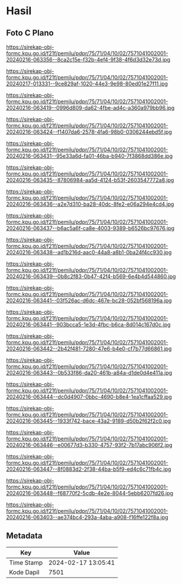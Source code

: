 # Hasil

## Foto C Plano

https://sirekap-obj-formc.kpu.go.id/f21f/pemilu/pdpr/75/71/04/10/02/7571041002001-20240216-063356--8ca2c15e-f32b-4ef4-9f38-4f6d3d32e73d.jpg

https://sirekap-obj-formc.kpu.go.id/f21f/pemilu/pdpr/75/71/04/10/02/7571041002001-20240217-013331--9ce829af-1020-44e3-9e98-80ed01e27f11.jpg

https://sirekap-obj-formc.kpu.go.id/f21f/pemilu/pdpr/75/71/04/10/02/7571041002001-20240216-063419--0996d809-da62-4fbe-ad4c-a360a979bb96.jpg

https://sirekap-obj-formc.kpu.go.id/f21f/pemilu/pdpr/75/71/04/10/02/7571041002001-20240216-063424--f1407da6-2578-4fa6-98b0-0306244ebd5f.jpg

https://sirekap-obj-formc.kpu.go.id/f21f/pemilu/pdpr/75/71/04/10/02/7571041002001-20240216-063431--95e33a6d-fa01-46ba-b940-7f3868dd386e.jpg

https://sirekap-obj-formc.kpu.go.id/f21f/pemilu/pdpr/75/71/04/10/02/7571041002001-20240216-063435--87806984-aa5d-4124-b53f-2603547772a8.jpg

https://sirekap-obj-formc.kpu.go.id/f21f/pemilu/pdpr/75/71/04/10/02/7571041002001-20240216-063436--a2e7d310-ba28-40dc-8fe2-e06a294e4cd4.jpg

https://sirekap-obj-formc.kpu.go.id/f21f/pemilu/pdpr/75/71/04/10/02/7571041002001-20240216-063437--b6ac5a6f-ca8e-4003-9389-b6526bc97676.jpg

https://sirekap-obj-formc.kpu.go.id/f21f/pemilu/pdpr/75/71/04/10/02/7571041002001-20240216-063438--ad1b216d-aac0-44a8-a8b1-0ba24f4cc930.jpg

https://sirekap-obj-formc.kpu.go.id/f21f/pemilu/pdpr/75/71/04/10/02/7571041002001-20240216-063439--0b8c2f83-0b47-42f4-b569-6e4b4d544860.jpg

https://sirekap-obj-formc.kpu.go.id/f21f/pemilu/pdpr/75/71/04/10/02/7571041002001-20240216-063441--03f526ac-d6dc-467e-bc28-052bf568196a.jpg

https://sirekap-obj-formc.kpu.go.id/f21f/pemilu/pdpr/75/71/04/10/02/7571041002001-20240216-063441--903bcca5-1e3d-4fbc-b6ca-8d014c167d0c.jpg

https://sirekap-obj-formc.kpu.go.id/f21f/pemilu/pdpr/75/71/04/10/02/7571041002001-20240216-063442--2b42f481-7280-47e6-b4e0-cf7b77d66861.jpg

https://sirekap-obj-formc.kpu.go.id/f21f/pemilu/pdpr/75/71/04/10/02/7571041002001-20240216-063443--0b533f86-da20-461b-a84a-d1de0d4e411a.jpg

https://sirekap-obj-formc.kpu.go.id/f21f/pemilu/pdpr/75/71/04/10/02/7571041002001-20240216-063444--dc0d4907-0bbc-4690-b8e4-1ea1cffaa529.jpg

https://sirekap-obj-formc.kpu.go.id/f21f/pemilu/pdpr/75/71/04/10/02/7571041002001-20240216-063445--1933f742-bace-43a2-9189-d50b2f62f2c0.jpg

https://sirekap-obj-formc.kpu.go.id/f21f/pemilu/pdpr/75/71/04/10/02/7571041002001-20240216-063446--e00677d3-b330-4757-93f2-7b17abc906f2.jpg

https://sirekap-obj-formc.kpu.go.id/f21f/pemilu/pdpr/75/71/04/10/02/7571041002001-20240216-063447--8f0883d2-2f38-44ba-b5f9-ed4c6c71fb4c.jpg

https://sirekap-obj-formc.kpu.go.id/f21f/pemilu/pdpr/75/71/04/10/02/7571041002001-20240216-063448--f68770f2-5cdb-4e2e-8044-5ebb6207fd26.jpg

https://sirekap-obj-formc.kpu.go.id/f21f/pemilu/pdpr/75/71/04/10/02/7571041002001-20240216-063403--ae374bc4-293a-4aba-a908-f16ffe122f8a.jpg


## Metadata

| Key        | Value               |
| ---------- | ------------------- |
| Time Stamp | 2024-02-17 13:05:41 |
| Kode Dapil | 7501                |



